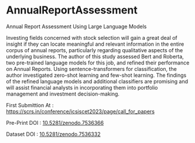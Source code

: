 # AnnualReportAssessment
Annual Report Assessment Using Large Language Models

Investing fields concerned with stock selection will gain a great deal of insight if they can locate meaningful and relevant information in the entire corpus of annual reports, particularly regarding qualitative aspects of the underlying business. The author of this study assessed Bert and Roberta, two pre-trained language models for this job, and refined their performance on Annual Reports. Using sentence-transformers for classification, the author investigated zero-shot learning and few-shot learning. The findings of the refined language models and additional classifiers are promising and will assist financial analysts in incorporating them into portfolio management and investment decision-making.



First Submittion At : https://scrs.in/conference/icsiscet2023/page/call_for_papers

Pre-Print DOI : [10.5281/zenodo.7536366](https://zenodo.org/record/7536366)

Dataset   DOI : [10.5281/zenodo.7536332](https://zenodo.org/record/7536332)
